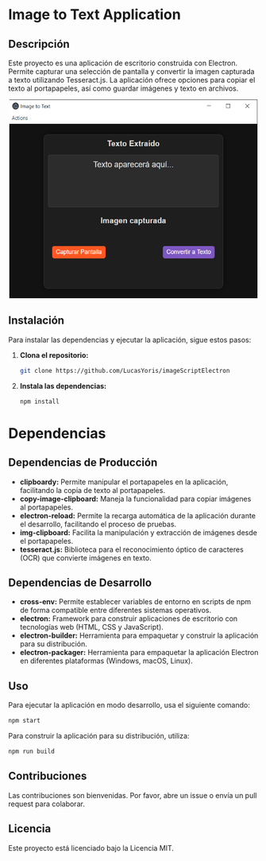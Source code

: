 # Image to Text Application

## Descripción

Este proyecto es una aplicación de escritorio construida con Electron. Permite capturar una selección de pantalla y convertir la imagen capturada a texto utilizando Tesseract.js. La aplicación ofrece opciones para copiar el texto al portapapeles, así como guardar imágenes y texto en archivos.

<div style="text-align: center;">
   <img src="./src/images/image.png" alt="Descripción de la imagen" width="500" height="400"/>
</div>

## Instalación

Para instalar las dependencias y ejecutar la aplicación, sigue estos pasos:

1. **Clona el repositorio:**
   ```bash
   git clone https://github.com/LucasYoris/imageScriptElectron
   ```
2. **Instala las dependencias:**
   ```bash
   npm install
   ```

# Dependencias

## Dependencias de Producción

- **clipboardy:** Permite manipular el portapapeles en la aplicación, facilitando la copia de texto al portapapeles.
- **copy-image-clipboard:** Maneja la funcionalidad para copiar imágenes al portapapeles.
- **electron-reload:** Permite la recarga automática de la aplicación durante el desarrollo, facilitando el proceso de pruebas.
- **img-clipboard:** Facilita la manipulación y extracción de imágenes desde el portapapeles.
- **tesseract.js:** Biblioteca para el reconocimiento óptico de caracteres (OCR) que convierte imágenes en texto.

## Dependencias de Desarrollo

- **cross-env:** Permite establecer variables de entorno en scripts de npm de forma compatible entre diferentes sistemas operativos.
- **electron:** Framework para construir aplicaciones de escritorio con tecnologías web (HTML, CSS y JavaScript).
- **electron-builder:** Herramienta para empaquetar y construir la aplicación para su distribución.
- **electron-packager:** Herramienta para empaquetar la aplicación Electron en diferentes plataformas (Windows, macOS, Linux).

## Uso

Para ejecutar la aplicación en modo desarrollo, usa el siguiente comando:

```bash
npm start
```

Para construir la aplicación para su distribución, utiliza:

```bash
npm run build
```

## Contribuciones

Las contribuciones son bienvenidas. Por favor, abre un issue o envía un pull request para colaborar.

## Licencia

Este proyecto está licenciado bajo la Licencia MIT.
